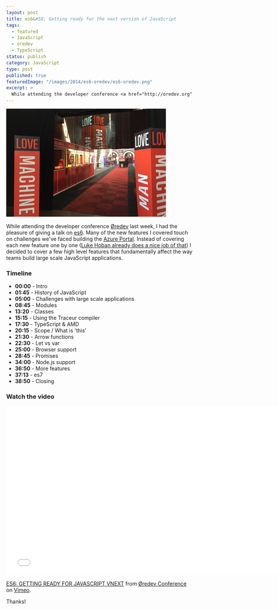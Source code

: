 ```yaml
---
layout: post
title: es6&#58; Getting ready for the next version of JavaScript
tags:
  - featured
  - JavaScript
  - oredev
  - TypeScript
status: publish
category: JavaScript
type: post
published: true
featuredImage: "/images/2014/es6-oredev/es6-oredev.png"
excerpt: >
  While attending the developer conference <a href="http://oredev.org" target="_blank">Øredev</a> last week, I had the pleasure of giving a talk on <a href="http://vimeo.com/111289052" target="_blank">es6</a>.  Many of the new features I covered touch on challenges we've faced building the <a href="/2014/09/20/how-the-azure-portal-works/" target="_blank">Azure Portal</a>.  Instead of covering each new feature one by one (<a href="https://github.com/lukehoban/es6features" target="_blank">Luke Hoban already does a nice job of that</a>) I decided to cover a few high level features that fundamentally affect the way teams build large scale JavaScript applications.  I also covered the tools you can use today to use these new APIs before browsers catch up.
---
```


![Rockin' the big stage at Øredev](/images/2014/es6-oredev/es6-oredev.png)

While attending the developer conference [Øredev](http://oredev.org) last week, I had the pleasure of giving a talk on [es6](http://vimeo.com/111289052). Many of the new features I covered touch on challenges we've faced building the [Azure Portal](/2014/09/20/how-the-azure-portal-works/). Instead of covering each new feature one by one ([Luke Hoban already does a nice job of that](https://github.com/lukehoban/es6features)) I decided to cover a few high level features that fundamentally affect the way teams build large scale JavaScript applications.

### Timeline

- **00:00** - Intro
- **01:45** - History of JavaScript
- **05:00** - Challenges with large scale applications
- **08:45** - Modules
- **13:20** - Classes
- **15:15** - Using the Traceur compiler
- **17:30** - TypeScript & AMD
- **20:15** - Scope / What is 'this'
- **21:30** - Arrow functions
- **22:30** - Let vs var
- **25:00** - Browser support
- **28:45** - Promises
- **34:00** - Node.js support
- **36:50** - More features
- **37:13** - es7
- **38:50** - Closing

### Watch the video
<!-- markdownlint-disable-next-line -->
<div class='embed-container'><iframe title="ES6: GETTING READY FOR JAVASCRIPT VNEXT" src="//player.vimeo.com/video/111289052?portrait=0" width="750" height="450" frameborder="0" webkitallowfullscreen mozallowfullscreen allowfullscreen></iframe></div>

[ES6: GETTING READY FOR JAVASCRIPT VNEXT](http://vimeo.com/111289052) from [&Oslash;redev Conference](http://vimeo.com/user4280938) on [Vimeo](https://vimeo.com).

Thanks!
